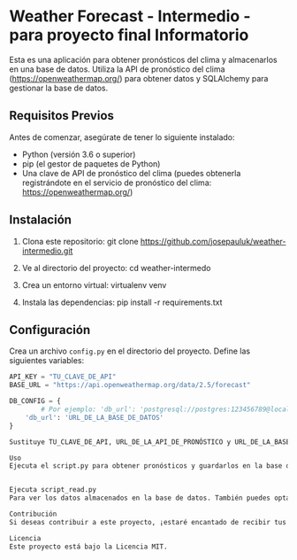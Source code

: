 # Weather Forecast - Intermedio - para proyecto final Informatorio

Esta es una aplicación para obtener pronósticos del clima y almacenarlos en una base de datos. Utiliza la API de pronóstico del clima (https://openweathermap.org/) para obtener datos y SQLAlchemy para gestionar la base de datos.

## Requisitos Previos

Antes de comenzar, asegúrate de tener lo siguiente instalado:

- Python (versión 3.6 o superior)
- pip (el gestor de paquetes de Python)
- Una clave de API de pronóstico del clima (puedes obtenerla registrándote en el servicio de pronóstico del clima: https://openweathermap.org/)

## Instalación

1. Clona este repositorio:
git clone https://github.com/josepauluk/weather-intermedio.git


2. Ve al directorio del proyecto:
cd weather-intermedo


3. Crea un entorno virtual:
virtualenv venv


4. Instala las dependencias:
pip install -r requirements.txt


## Configuración

Crea un archivo `config.py` en el directorio del proyecto. Define las siguientes variables:


```python 
API_KEY = "TU_CLAVE_DE_API"
BASE_URL = "https://api.openweathermap.org/data/2.5/forecast"

DB_CONFIG = {
        # Por ejemplo: 'db_url': 'postgresql://postgres:123456789@localhost:5432/weather'
    'db_url': 'URL_DE_LA_BASE_DE_DATOS'
}

Sustituye TU_CLAVE_DE_API, URL_DE_LA_API_DE_PRONÓSTICO y URL_DE_LA_BASE_DE_DATOS con tus valores reales.

Uso
Ejecuta el script.py para obtener pronósticos y guardarlos en la base de datos:


Ejecuta script_read.py
Para ver los datos almacenados en la base de datos. También puedes optar por vaciar la base de datos desde este script.

Contribución
Si deseas contribuir a este proyecto, ¡estaré encantado de recibir tus pull requests!

Licencia
Este proyecto está bajo la Licencia MIT.
